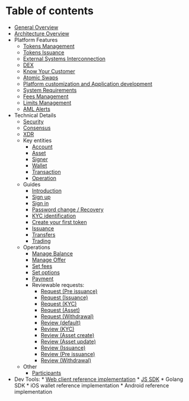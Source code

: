 # Table of contents

* [General Overview](README.md)
* [Architecture Overview](architecture.md)
* Platform Features
    * [Tokens Management](features/tokens_management.md)
    * [Tokens Issuance](features/tokens_issuance.md)
    * [External Systems Interconnection](features/exsys_connection.md)
    * [DEX](features/dex.md)
    * [Know Your Customer](features/kyc.md)
    * [Atomic Swaps](features/atomic_swaps.md)
    * [Platform customization and Application development](features/customization.md)
    * [System Requirements](features/sys_requirements.md)
    * [Fees Management](coming_soon.md)
    * [Limits Management](coming_soon.md)
    * [AML Alerts](features/aml_alerts.md)
* Technical Details
    * [Security](tech/security.md)
    * [Consensus](coming_soon.md)
    * [XDR](tech/xdr.md)
    * Key entities
        * [Account](tech/key_entities/accounts.md)
        * [Asset](tech/key_entities/asset.md)
        * [Signer](tech/key_entities/signer.md)
        * [Wallet](tech/key_entities/wallet.md)
        * [Transaction](tech/key_entities/transaction.md)
        * [Operation](tech/key_entities/operation.md)
    * Guides
        * [Introduction](tech/guides/intro.md)
        * [Sign up](tech/guides/sign_up.md)
        * [Sign in](tech/guides/sign_in.md)
        * [Password change / Recovery](tech/guides/password_change_recovery.md)
        * [KYC identification](tech/guides/kyc.md)
        * [Create your first token](tech/guides/create_token.md)
        * [Issuance](tech/guides/issuance.md)
        * [Transfers](tech/guides/transfer.md)
        * [Trading](tech/guides/trading.md)
    * Operations
        * [Manage Balance](tech/operations/manage_balance.md)
        * [Manage Offer](tech/operations/manage_offer.md)
        * [Set fees](tech/operations/set_fees.md)
        * [Set options](tech/operations/set_options.md)
        * [Payment](tech/operations/payment.md)
        * Reviewable requests:
            * [Request (Pre issuance)](tech/operations/requests/create_pre_issuance_request.md)
            * [Request (Issuance)](tech/operations/requests/create_issuance.md)
            * [Request (KYC)](tech/operations/requests/update_kyc.md)
            * [Request (Asset)](tech/operations/requests/create_asset_request.md)
            * [Request (Withdrawal)](tech/operations/requests/create_withdrawal_request.md)
            * [Review (default)](tech/operations/requests/review.md)
            * [Review (KYC)](tech/operations/requests/review_kyc.md)
            * [Review (Asset create)](tech/operations/requests/review_asset_creation_request.md)
            * [Review (Asset update)](tech/operations/requests/review_asset_update_request.md)
            * [Review (Issuance)](tech/operations/requests/review_issuance_request.md)
            * [Review (Pre issuance)](tech/operations/requests/review_pre_issuance_request.md)
            * [Review (Withdrawal)](tech/operations/requests/review_withdrawal_request.md)
    * Other
        * [Participants](tech/other/participants.md)        
* Dev Tools:
        * [Web client reference implementation](https://github.com/tokend/client-scaffold)
        * [JS SDK](https://github.com/tokend/js-sdk)
        * Golang SDK
        * iOS wallet reference implementation
        * Android reference implementation



